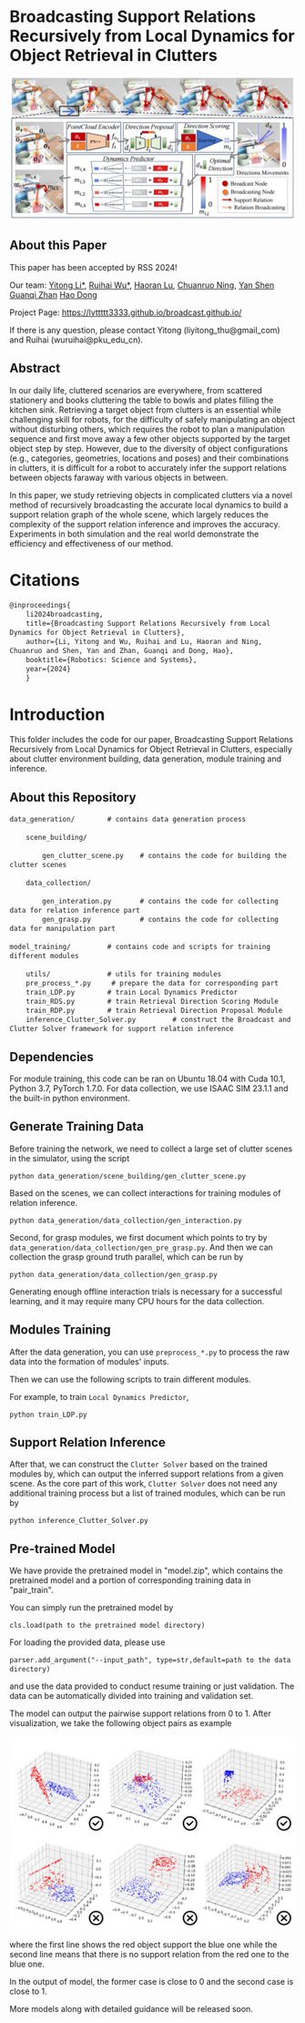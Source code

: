 # Broadcasting Support Relations Recursively from Local Dynamics for Object Retrieval in Clutters 

![Overview](/images/teaser.png)

## About this Paper
This paper has been accepted by RSS 2024!

Our team: 
[Yitong Li*](https://lyttttt3333.github.io/YitongLi.github.io/),
[Ruihai Wu*](https://warshallrho.github.io/),
[Haoran Lu](https://openreview.net/profile?id=~Haoran_Lu2),
[Chuanruo Ning](https://tritiumr.github.io/),
[Yan Shen](https://sxy7147.github.io/)
[Guanqi Zhan](https://www.robots.ox.ac.uk/~guanqi/)
[Hao Dong](https://zsdonghao.github.io/)

Project Page: https://lyttttt3333.github.io/broadcast.github.io/

If there is any question, please contact Yitong (liyitong_thu@gmail_com) and Ruihai (wuruihai@pku_edu_cn).

## Abstract

In our daily life, cluttered scenarios are everywhere, from scattered stationery and books cluttering the table to bowls and plates filling the kitchen sink. Retrieving a target object from clutters is an essential while challenging skill for robots, for the difficulty of safely manipulating an object without disturbing others, which requires the robot to plan a manipulation sequence and first move away a few other objects supported by the target object step by step. However, due to the diversity of object configurations (e.g., categories, geometries, locations and poses) and their combinations in clutters, it is difficult for a robot to accurately infer the support relations between objects faraway with various objects in between. 

In this paper, we study retrieving objects in complicated clutters via a novel method of recursively broadcasting the accurate local dynamics to build a support relation graph of the whole scene, which largely reduces the complexity of the support relation inference and improves the accuracy. Experiments in both simulation and the real world demonstrate the efficiency and effectiveness of our method.

# Citations
    
    @inproceedings{
        li2024broadcasting,
        title={Broadcasting Support Relations Recursively from Local Dynamics for Object Retrieval in Clutters},
        author={Li, Yitong and Wu, Ruihai and Lu, Haoran and Ning, Chuanruo and Shen, Yan and Zhan, Guanqi and Dong, Hao},
        booktitle={Robotics: Science and Systems},
        year={2024}
        }

# Introduction

This folder includes the code for our paper, Broadcasting Support Relations Recursively from Local Dynamics for Object Retrieval in Clutters, especially about clutter environment building, data generation, module training and inference.

## About this Repository
    data_generation/        # contains data generation process

        scene_building/     

            gen_clutter_scene.py    # contains the code for building the clutter scenes

        data_collection/     
        
            gen_interation.py       # contains the code for collecting data for relation inference part
            gen_grasp.py            # contains the code for collecting data for manipulation part

    model_training/         # contains code and scripts for training different modules

        utils/              # utils for training modules
        pre_process_*.py     # prepare the data for corresponding part
        train_LDP.py        # train Local Dynamics Predictor
        train_RDS.py        # train Retrieval Direction Scoring Module
        train_RDP.py        # train Retrieval Direction Proposal Module
        inference_Clutter_Solver.py         # construct the Broadcast and Clutter Solver framework for support relation inference 


## Dependencies

For module training, this code can be ran on Ubuntu 18.04 with Cuda 10.1, Python 3.7, PyTorch 1.7.0. 
For data collection, we use ISAAC SIM 23.1.1 and the built-in python environment.

## Generate Training Data

Before training the network, we need to collect a large set of clutter scenes in the simulator, using the script 

    python data_generation/scene_building/gen_clutter_scene.py

Based on the scenes, we can collect interactions for training modules of relation inference. 

    python data_generation/data_collection/gen_interaction.py

Second, for grasp modules, we first document which points to try by `data_generation/data_collection/gen_pre_grasp.py`. And then we can collection the grasp ground truth parallel, which can be run by

    python data_generation/data_collection/gen_grasp.py

Generating enough offline interaction trials is necessary for a successful learning, and it may require many CPU hours for the data collection.  

## Modules Training

After the data generation, you can use `preprocess_*.py` to process the raw data into the formation of modules' inputs.

Then we can use the following scripts to train different modules. 

For example, to train `Local Dynamics Predictor`,

    python train_LDP.py

## Support Relation Inference

After that, we can construct the `Clutter Solver` based on the trained modules by, which can output the inferred support relations from a given scene. As the core part of this work, `Clutter Solver` does not need any additional training process but a list of trained modules, which can be run by

    python inference_Clutter_Solver.py

## Pre-trained Model

We have provide the pretrained model in "model.zip", which contains the pretrained model and a portion of corresponding training data in "pair_train".

You can simply run the pretrained model by

    cls.load(path to the pretrained model directory)

For loading the provided data, please use 

    parser.add_argument("--input_path", type=str,default=path to the data directory)

and use the data provided to conduct resume training or just validation. The data can be automatically divided into training and validation set. 

The model can output the pairwise support relations from 0 to 1. After visualization, we take the following object pairs as example

![Overview](/images/result.png)

where the first line shows the red object support the blue one while the second line means that there is no support relation from the red one to the blue one.

In the output of model, the former case is close to 0 and the second case is close to 1.

More models along with detailed guidance will be released soon.




